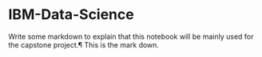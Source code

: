 # IBM-Data-Science
Write some markdown to explain that this notebook will be mainly used for the capstone project.¶
This is the mark down.
